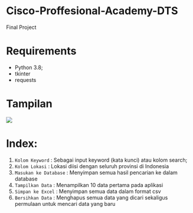 # Cisco-Proffesional-Academy-DTS
Final Project

# Requirements
- Python 3.8;
- tkinter
- requests

# Tampilan
![](https://i.imgur.com/IgSbhcG.png)

# Index:
1. `Kolom Keyword` : Sebagai input keyword (kata kunci) atau kolom search;
2. `Kolom Lokasi` : Lokasi diisi dengan seluruh provinsi di Indonesia
3. `Masukan ke Database` : Menyimpan semua hasil pencarian ke dalam database
4. `Tampilkan Data` : Menampilkan 10 data pertama pada aplikasi
5. `Simpan ke Excel` : Menyimpan semua data dalam format csv
6. `Bersihkan Data` : Menghapus semua data yang dicari sekaligus permulaan untuk mencari data yang baru
